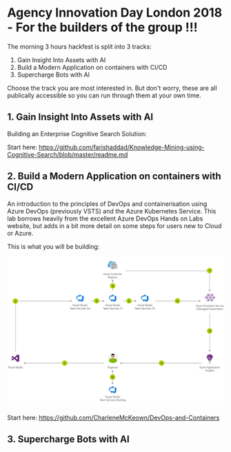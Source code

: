 # Agency Innovation Day London 2018 - For the builders of the group !!!
The morning 3 hours hackfest is split into 3 tracks:
1. Gain Insight Into Assets with AI
2. Build a Modern Application on containers with CI/CD
3. Supercharge Bots with AI

Choose the track you are most interested in. But don't worry, these are all publically accessible so you can run through them at your own time.

## 1. Gain Insight Into Assets with AI

Building an Enterprise Cognitive Search Solution:

Start here: https://github.com/farishaddad/Knowledge-Mining-using-Cognitive-Search/blob/master/readme.md

## 2. Build a Modern Application on containers with CI/CD

An introduction to the principles of DevOps and containerisation using Azure DevOps (previously VSTS) and the Azure Kubernetes Service. This lab borrows heavily from the excellent Azure DevOps Hands on Labs website, but adds in a bit more detail on some steps for users new to Cloud or Azure.

This is what you will be building:

<img src="https://github.com/CharleneMcKeown/DevOps-and-Containers/blob/master/screenshots/Architecture.PNG" alt="Architecture" width=600px />

Start here: https://github.com/CharleneMcKeown/DevOps-and-Containers

## 3. Supercharge Bots with AI
